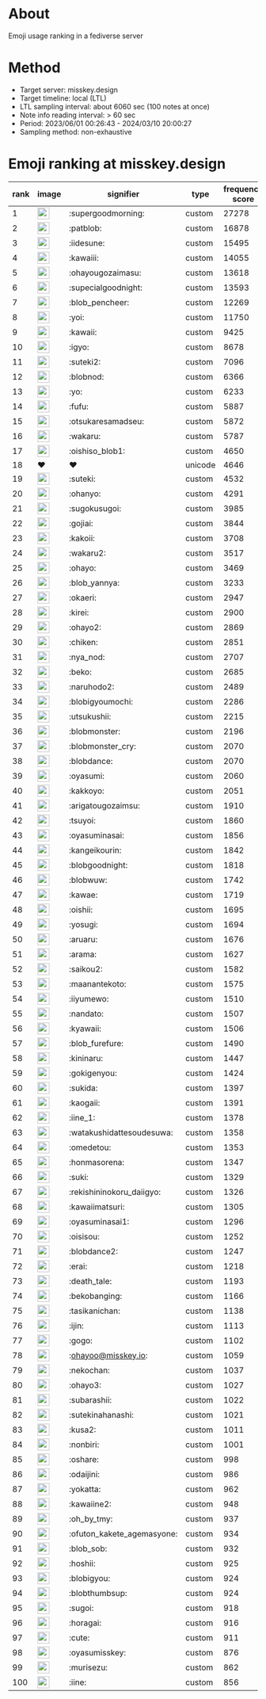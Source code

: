 # About
Emoji usage ranking in a fediverse server

# Method
- Target server: misskey.design
- Target timeline: local (LTL)
- LTL sampling interval: about 6060 sec (100 notes at once)
- Note info reading interval: > 60 sec
- Period: 2023/06/01 00:26:43 - 2024/03/10 20:00:27 
- Sampling method: non-exhaustive

# Emoji ranking at misskey.design

|rank|image|signifier|type|frequency score|
|----|----|----|----|----|
|1|<img height="24" src="https://misskey.design/emoji/supergoodmorning.webp">|:supergoodmorning:|custom|27278|
|2|<img height="24" src="https://misskey.design/emoji/patblob.webp">|:patblob:|custom|16878|
|3|<img height="24" src="https://misskey.design/emoji/iidesune.webp">|:iidesune:|custom|15495|
|4|<img height="24" src="https://misskey.design/emoji/kawaiii.webp">|:kawaiii:|custom|14055|
|5|<img height="24" src="https://misskey.design/emoji/ohayougozaimasu.webp">|:ohayougozaimasu:|custom|13618|
|6|<img height="24" src="https://misskey.design/emoji/supecialgoodnight.webp">|:supecialgoodnight:|custom|13593|
|7|<img height="24" src="https://misskey.design/emoji/blob_pencheer.webp">|:blob_pencheer:|custom|12269|
|8|<img height="24" src="https://misskey.design/emoji/yoi.webp">|:yoi:|custom|11750|
|9|<img height="24" src="https://misskey.design/emoji/kawaii.webp">|:kawaii:|custom|9425|
|10|<img height="24" src="https://misskey.design/emoji/igyo.webp">|:igyo:|custom|8678|
|11|<img height="24" src="https://misskey.design/emoji/suteki2.webp">|:suteki2:|custom|7096|
|12|<img height="24" src="https://misskey.design/emoji/blobnod.webp">|:blobnod:|custom|6366|
|13|<img height="24" src="https://misskey.design/emoji/yo.webp">|:yo:|custom|6233|
|14|<img height="24" src="https://misskey.design/emoji/fufu.webp">|:fufu:|custom|5887|
|15|<img height="24" src="https://misskey.design/emoji/otsukaresamadseu.webp">|:otsukaresamadseu:|custom|5872|
|16|<img height="24" src="https://misskey.design/emoji/wakaru.webp">|:wakaru:|custom|5787|
|17|<img height="24" src="https://misskey.design/emoji/oishiso_blob1.webp">|:oishiso_blob1:|custom|4650|
|18|❤|❤|unicode|4646|
|19|<img height="24" src="https://misskey.design/emoji/suteki.webp">|:suteki:|custom|4532|
|20|<img height="24" src="https://misskey.design/emoji/ohanyo.webp">|:ohanyo:|custom|4291|
|21|<img height="24" src="https://misskey.design/emoji/sugokusugoi.webp">|:sugokusugoi:|custom|3985|
|22|<img height="24" src="https://misskey.design/emoji/gojiai.webp">|:gojiai:|custom|3844|
|23|<img height="24" src="https://misskey.design/emoji/kakoii.webp">|:kakoii:|custom|3708|
|24|<img height="24" src="https://misskey.design/emoji/wakaru2.webp">|:wakaru2:|custom|3517|
|25|<img height="24" src="https://misskey.design/emoji/ohayo.webp">|:ohayo:|custom|3469|
|26|<img height="24" src="https://misskey.design/emoji/blob_yannya.webp">|:blob_yannya:|custom|3233|
|27|<img height="24" src="https://misskey.design/emoji/okaeri.webp">|:okaeri:|custom|2947|
|28|<img height="24" src="https://misskey.design/emoji/kirei.webp">|:kirei:|custom|2900|
|29|<img height="24" src="https://misskey.design/emoji/ohayo2.webp">|:ohayo2:|custom|2869|
|30|<img height="24" src="https://misskey.design/emoji/chiken.webp">|:chiken:|custom|2851|
|31|<img height="24" src="https://misskey.design/emoji/nya_nod.webp">|:nya_nod:|custom|2707|
|32|<img height="24" src="https://misskey.design/emoji/beko.webp">|:beko:|custom|2685|
|33|<img height="24" src="https://misskey.design/emoji/naruhodo2.webp">|:naruhodo2:|custom|2489|
|34|<img height="24" src="https://misskey.design/emoji/blobigyoumochi.webp">|:blobigyoumochi:|custom|2286|
|35|<img height="24" src="https://misskey.design/emoji/utsukushii.webp">|:utsukushii:|custom|2215|
|36|<img height="24" src="https://misskey.design/emoji/blobmonster.webp">|:blobmonster:|custom|2196|
|37|<img height="24" src="https://misskey.design/emoji/blobmonster_cry.webp">|:blobmonster_cry:|custom|2070|
|38|<img height="24" src="https://misskey.design/emoji/blobdance.webp">|:blobdance:|custom|2070|
|39|<img height="24" src="https://misskey.design/emoji/oyasumi.webp">|:oyasumi:|custom|2060|
|40|<img height="24" src="https://misskey.design/emoji/kakkoyo.webp">|:kakkoyo:|custom|2051|
|41|<img height="24" src="https://misskey.design/emoji/arigatougozaimsu.webp">|:arigatougozaimsu:|custom|1910|
|42|<img height="24" src="https://misskey.design/emoji/tsuyoi.webp">|:tsuyoi:|custom|1860|
|43|<img height="24" src="https://misskey.design/emoji/oyasuminasai.webp">|:oyasuminasai:|custom|1856|
|44|<img height="24" src="https://misskey.design/emoji/kangeikourin.webp">|:kangeikourin:|custom|1842|
|45|<img height="24" src="https://misskey.design/emoji/blobgoodnight.webp">|:blobgoodnight:|custom|1818|
|46|<img height="24" src="https://misskey.design/emoji/blobwuw.webp">|:blobwuw:|custom|1742|
|47|<img height="24" src="https://misskey.design/emoji/kawae.webp">|:kawae:|custom|1719|
|48|<img height="24" src="https://misskey.design/emoji/oishii.webp">|:oishii:|custom|1695|
|49|<img height="24" src="https://misskey.design/emoji/yosugi.webp">|:yosugi:|custom|1694|
|50|<img height="24" src="https://misskey.design/emoji/aruaru.webp">|:aruaru:|custom|1676|
|51|<img height="24" src="https://misskey.design/emoji/arama.webp">|:arama:|custom|1627|
|52|<img height="24" src="https://misskey.design/emoji/saikou2.webp">|:saikou2:|custom|1582|
|53|<img height="24" src="https://misskey.design/emoji/maanantekoto.webp">|:maanantekoto:|custom|1575|
|54|<img height="24" src="https://misskey.design/emoji/iiyumewo.webp">|:iiyumewo:|custom|1510|
|55|<img height="24" src="https://misskey.design/emoji/nandato.webp">|:nandato:|custom|1507|
|56|<img height="24" src="https://misskey.design/emoji/kyawaii.webp">|:kyawaii:|custom|1506|
|57|<img height="24" src="https://misskey.design/emoji/blob_furefure.webp">|:blob_furefure:|custom|1490|
|58|<img height="24" src="https://misskey.design/emoji/kininaru.webp">|:kininaru:|custom|1447|
|59|<img height="24" src="https://misskey.design/emoji/gokigenyou.webp">|:gokigenyou:|custom|1424|
|60|<img height="24" src="https://misskey.design/emoji/sukida.webp">|:sukida:|custom|1397|
|61|<img height="24" src="https://misskey.design/emoji/kaogaii.webp">|:kaogaii:|custom|1391|
|62|<img height="24" src="https://misskey.design/emoji/iine_1.webp">|:iine_1:|custom|1378|
|63|<img height="24" src="https://misskey.design/emoji/watakushidattesoudesuwa.webp">|:watakushidattesoudesuwa:|custom|1358|
|64|<img height="24" src="https://misskey.design/emoji/omedetou.webp">|:omedetou:|custom|1353|
|65|<img height="24" src="https://misskey.design/emoji/honmasorena.webp">|:honmasorena:|custom|1347|
|66|<img height="24" src="https://misskey.design/emoji/suki.webp">|:suki:|custom|1329|
|67|<img height="24" src="https://misskey.design/emoji/rekishininokoru_daiigyo.webp">|:rekishininokoru_daiigyo:|custom|1326|
|68|<img height="24" src="https://misskey.design/emoji/kawaiimatsuri.webp">|:kawaiimatsuri:|custom|1305|
|69|<img height="24" src="https://misskey.design/emoji/oyasuminasai1.webp">|:oyasuminasai1:|custom|1296|
|70|<img height="24" src="https://misskey.design/emoji/oisisou.webp">|:oisisou:|custom|1252|
|71|<img height="24" src="https://misskey.design/emoji/blobdance2.webp">|:blobdance2:|custom|1247|
|72|<img height="24" src="https://misskey.design/emoji/erai.webp">|:erai:|custom|1218|
|73|<img height="24" src="https://misskey.design/emoji/death_tale.webp">|:death_tale:|custom|1193|
|74|<img height="24" src="https://misskey.design/emoji/bekobanging.webp">|:bekobanging:|custom|1166|
|75|<img height="24" src="https://misskey.design/emoji/tasikanichan.webp">|:tasikanichan:|custom|1138|
|76|<img height="24" src="https://misskey.design/emoji/ijin.webp">|:ijin:|custom|1113|
|77|<img height="24" src="https://misskey.design/emoji/gogo.webp">|:gogo:|custom|1102|
|78|<img height="24" src="https://misskey.design/emoji/ohayoo.webp">|:ohayoo@misskey.io:|custom|1059|
|79|<img height="24" src="https://misskey.design/emoji/nekochan.webp">|:nekochan:|custom|1037|
|80|<img height="24" src="https://misskey.design/emoji/ohayo3.webp">|:ohayo3:|custom|1027|
|81|<img height="24" src="https://misskey.design/emoji/subarashii.webp">|:subarashii:|custom|1022|
|82|<img height="24" src="https://misskey.design/emoji/sutekinahanashi.webp">|:sutekinahanashi:|custom|1021|
|83|<img height="24" src="https://misskey.design/emoji/kusa2.webp">|:kusa2:|custom|1011|
|84|<img height="24" src="https://misskey.design/emoji/nonbiri.webp">|:nonbiri:|custom|1001|
|85|<img height="24" src="https://misskey.design/emoji/oshare.webp">|:oshare:|custom|998|
|86|<img height="24" src="https://misskey.design/emoji/odaijini.webp">|:odaijini:|custom|986|
|87|<img height="24" src="https://misskey.design/emoji/yokatta.webp">|:yokatta:|custom|962|
|88|<img height="24" src="https://misskey.design/emoji/kawaiine2.webp">|:kawaiine2:|custom|948|
|89|<img height="24" src="https://misskey.design/emoji/oh_by_tmy.webp">|:oh_by_tmy:|custom|937|
|90|<img height="24" src="https://misskey.design/emoji/ofuton_kakete_agemasyone.webp">|:ofuton_kakete_agemasyone:|custom|934|
|91|<img height="24" src="https://misskey.design/emoji/blob_sob.webp">|:blob_sob:|custom|932|
|92|<img height="24" src="https://misskey.design/emoji/hoshii.webp">|:hoshii:|custom|925|
|93|<img height="24" src="https://misskey.design/emoji/blobigyou.webp">|:blobigyou:|custom|924|
|94|<img height="24" src="https://misskey.design/emoji/blobthumbsup.webp">|:blobthumbsup:|custom|924|
|95|<img height="24" src="https://misskey.design/emoji/sugoi.webp">|:sugoi:|custom|918|
|96|<img height="24" src="https://misskey.design/emoji/horagai.webp">|:horagai:|custom|916|
|97|<img height="24" src="https://misskey.design/emoji/cute.webp">|:cute:|custom|911|
|98|<img height="24" src="https://misskey.design/emoji/oyasumisskey.webp">|:oyasumisskey:|custom|876|
|99|<img height="24" src="https://misskey.design/emoji/murisezu.webp">|:murisezu:|custom|862|
|100|<img height="24" src="https://misskey.design/emoji/iine.webp">|:iine:|custom|856|
